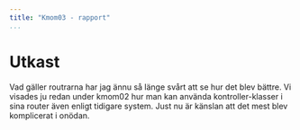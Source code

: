 ```yaml
---
title: "Kmom03 - rapport"
...
```


Utkast
===========================================

Vad gäller routrarna har jag ännu så länge svårt att se hur det blev bättre. Vi visades ju redan under kmom02 hur man kan använda kontroller-klasser i sina router även enligt tidigare system. Just nu är känslan att det mest blev komplicerat i onödan.
